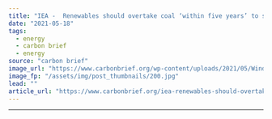 ```yaml
---
title: "IEA -  Renewables should overtake coal ‘within five years’ to secure 1.5C goal"
date: "2021-05-18"
tags: 
  - energy
  - carbon brief
  - energy
source: "carbon brief"
image_url: "https://www.carbonbrief.org/wp-content/uploads/2021/05/Wind-turbines-at-sea-583x372.jpg"
image_fp: "/assets/img/post_thumbnails/200.jpg"
lead: ""
article_url: "https://www.carbonbrief.org/iea-renewables-should-overtake-coal-within-five-years-to-secure-1-5c-goal"
---
```


---
